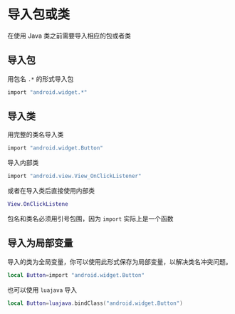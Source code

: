 # 导入包或类
在使用 Java 类之前需要导入相应的包或者类

## 导入包
用包名 `.*` 的形式导入包
``` lua
import "android.widget.*"
```

## 导入类
用完整的类名导入类
``` lua
import "android.widget.Button"
```

导入内部类
``` lua
import "android.view.View_OnClickListener"
```

或者在导入类后直接使用内部类
``` lua
View.OnClickListene
```

包名和类名必须用引号包围，因为 `import` 实际上是一个函数

## 导入为局部变量
导入的类为全局变量，你可以使用此形式保存为局部变量，以解决类名冲突问题。
``` lua
local Button=import "android.widget.Button"
```

也可以使用 `luajava` 导入
``` lua
local Button=luajava.bindClass("android.widget.Button")
```